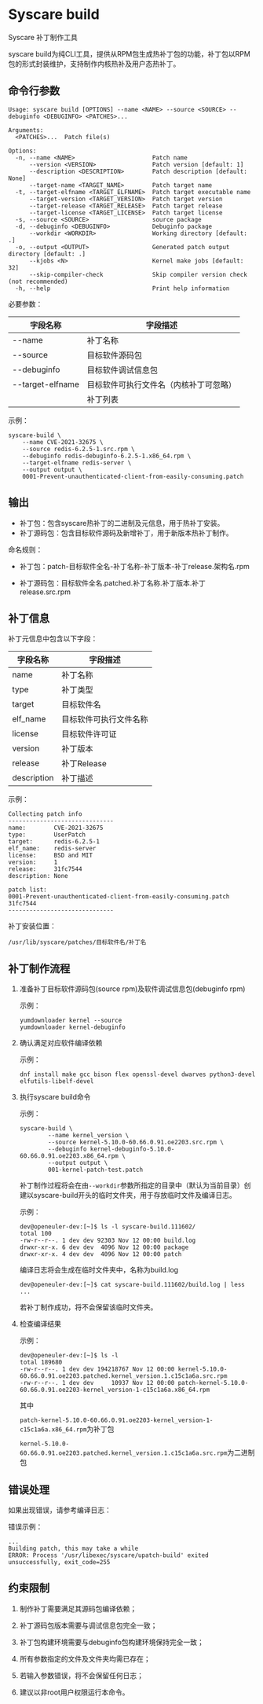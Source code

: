 # Syscare build

Syscare 补丁制作工具

syscare build为纯CLI工具，提供从RPM包生成热补丁包的功能，补丁包以RPM包的形式封装维护，支持制作内核热补及用户态热补丁。



## 命令行参数

```
Usage: syscare build [OPTIONS] --name <NAME> --source <SOURCE> --debuginfo <DEBUGINFO> <PATCHES>...

Arguments:
  <PATCHES>...  Patch file(s)

Options:
  -n, --name <NAME>                      Patch name
      --version <VERSION>                Patch version [default: 1]
      --description <DESCRIPTION>        Patch description [default: None]
      --target-name <TARGET_NAME>        Patch target name
  -t, --target-elfname <TARGET_ELFNAME>  Patch target executable name
      --target-version <TARGET_VERSION>  Patch target version
      --target-release <TARGET_RELEASE>  Patch target release
      --target-license <TARGET_LICENSE>  Patch target license
  -s, --source <SOURCE>                  source package
  -d, --debuginfo <DEBUGINFO>            Debuginfo package
      --workdir <WORKDIR>                Working directory [default: .]
  -o, --output <OUTPUT>                  Generated patch output directory [default: .]
      --kjobs <N>                        Kernel make jobs [default: 32]
      --skip-compiler-check              Skip compiler version check (not recommended)
  -h, --help                             Print help information
```



必要参数：

| 字段名称         | 字段描述                               |
| ---------------- | -------------------------------------- |
| --name           | 补丁名称                               |
| --source         | 目标软件源码包                         |
| --debuginfo      | 目标软件调试信息包                     |
| --target-elfname | 目标软件可执行文件名（内核补丁可忽略） |
| <PATCHES>        | 补丁列表                               |



示例：

```
syscare-build \
    --name CVE-2021-32675 \
    --source redis-6.2.5-1.src.rpm \
    --debuginfo redis-debuginfo-6.2.5-1.x86_64.rpm \
    --target-elfname redis-server \
    --output output \
    0001-Prevent-unauthenticated-client-from-easily-consuming.patch
```



## 输出

* 补丁包：包含syscare热补丁的二进制及元信息，用于热补丁安装。
* 补丁源码包：包含目标软件源码及新增补丁，用于新版本热补丁制作。



命名规则：

* 补丁包：patch-目标软件全名-补丁名称-补丁版本-补丁release.架构名.rpm

* 补丁源码包：目标软件全名.patched.补丁名称.补丁版本.补丁release.src.rpm



## 补丁信息

补丁元信息中包含以下字段：

| 字段名称    | 字段描述               |
| ----------- | ---------------------- |
| name        | 补丁名称               |
| type        | 补丁类型               |
| target      | 目标软件名             |
| elf_name    | 目标软件可执行文件名称 |
| license     | 目标软件许可证         |
| version     | 补丁版本               |
| release     | 补丁Release            |
| description | 补丁描述               |



示例：

```
Collecting patch info
------------------------------
name:        CVE-2021-32675
type:        UserPatch
target:      redis-6.2.5-1
elf_name:    redis-server
license:     BSD and MIT
version:     1
release:     31fc7544
description: None

patch list:
0001-Prevent-unauthenticated-client-from-easily-consuming.patch 31fc7544
------------------------------
```



补丁安装位置：

`/usr/lib/syscare/patches/目标软件名/补丁名`



## 补丁制作流程

1. 准备补丁目标软件源码包(source rpm)及软件调试信息包(debuginfo rpm)

   示例：

   ```
   yumdownloader kernel --source
   yumdownloader kernel-debuginfo
   ```

2. 确认满足对应软件编译依赖

   示例：

   ```
   dnf install make gcc bison flex openssl-devel dwarves python3-devel elfutils-libelf-devel
   ```

3. 执行syscare build命令

   示例：

   ```
   syscare-build \
           --name kernel_version \
           --source kernel-5.10.0-60.66.0.91.oe2203.src.rpm \
           --debuginfo kernel-debuginfo-5.10.0-60.66.0.91.oe2203.x86_64.rpm \
           --output output \
           001-kernel-patch-test.patch
   ```

   补丁制作过程将会在由`--workdir`参数所指定的目录中（默认为当前目录）创建以syscare-build开头的临时文件夹，用于存放临时文件及编译日志。

   示例：

   ```
   dev@openeuler-dev:[~]$ ls -l syscare-build.111602/
   total 100
   -rw-r--r--. 1 dev dev 92303 Nov 12 00:00 build.log
   drwxr-xr-x. 6 dev dev  4096 Nov 12 00:00 package
   drwxr-xr-x. 4 dev dev  4096 Nov 12 00:00 patch
   ```
   编译日志将会生成在临时文件夹中，名称为build.log
   ```
   dev@openeuler-dev:[~]$ cat syscare-build.111602/build.log | less
   ...
   ```
   若补丁制作成功，将不会保留该临时文件夹。

4. 检查编译结果

   示例：

   ```
   dev@openeuler-dev:[~]$ ls -l
   total 189680
   -rw-r--r--. 1 dev dev 194218767 Nov 12 00:00 kernel-5.10.0-60.66.0.91.oe2203.patched.kernel_version.1.c15c1a6a.src.rpm
   -rw-r--r--. 1 dev dev     10937 Nov 12 00:00 patch-kernel-5.10.0-60.66.0.91.oe2203-kernel_version-1-c15c1a6a.x86_64.rpm
   ```

   其中

   `patch-kernel-5.10.0-60.66.0.91.oe2203-kernel_version-1-c15c1a6a.x86_64.rpm`为补丁包

   `kernel-5.10.0-60.66.0.91.oe2203.patched.kernel_version.1.c15c1a6a.src.rpm`为二进制包



## 错误处理

如果出现错误，请参考编译日志：

   错误示例：

   ```
   ...
   Building patch, this may take a while
   ERROR: Process '/usr/libexec/syscare/upatch-build' exited unsuccessfully, exit_code=255
   ```



## 约束限制

1. 制作补丁需要满足其源码包编译依赖；

2. 补丁源码包版本需要与调试信息包完全一致；

3. 补丁包构建环境需要与debuginfo包构建环境保持完全一致；

4. 所有参数指定的文件及文件夹均需已存在；

5. 若输入参数错误，将不会保留任何日志；

6. 建议以非root用户权限运行本命令。

   ​
